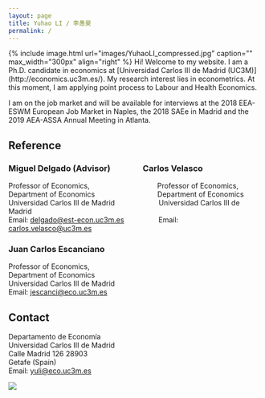 ```yaml
---
layout: page
title: Yuhao LI / 李愚昊
permalink: /
---
```

<html>
<head>
<!-- Global site tag (gtag.js) - Google Analytics -->
<script async src="https://www.googletagmanager.com/gtag/js?id=UA-123587654-1"></script>
<script>
  window.dataLayer = window.dataLayer || [];
  function gtag(){dataLayer.push(arguments);}
  gtag('js', new Date());

  gtag('config', 'UA-123587654-1');
</script>
</head>
</html>
{% include image.html url="images/YuhaoLI_compressed.jpg" caption="" max_width="300px" align="right" %}
Hi! Welcome to my website. I am a Ph.D. candidate in economics at [Universidad Carlos III de Madrid (UC3M)](http://economics.uc3m.es/). My research interest lies in econometrics.
At this moment, I am applying point process to Labour and Health Economics.   

I am on the job market and will be available for interviews at the 2018 EEA-ESWM European Job Market in Naples, the 2018 SAEe in Madrid and the 2019 AEA-ASSA Annual Meeting in Atlanta.

## Reference
### Miguel Delgado (Advisor)    &emsp; &emsp; &emsp; Carlos Velasco                         
Professor of Economics,         &emsp; &emsp; &emsp; &emsp;&emsp;&emsp;&emsp;&emsp;&ensp;Professor of Economics,                  
Department of Economics         &emsp; &emsp; &emsp; &emsp;&emsp;&emsp;&emsp;&ensp; Department of Economics                  
Universidad Carlos III de Madrid &emsp; &emsp; &emsp; &emsp;&nbsp;&nbsp;&nbsp; Universidad Carlos III de Madrid         
Email: [delgado@est-econ.uc3m.es](mailto:delgado@est-econ.uc3m.es)   &emsp; &emsp; &emsp; &ensp; Email: [carlos.velasco@uc3m.es](mailto:carlos.velasco@uc3m.es)  


### Juan Carlos Escanciano
Professor of Economics,                                 
Department of Economics                                 
Universidad Carlos III de Madrid                        
Email: [jescanci@eco.uc3m.es](mailto:jescanci@eco.uc3m.es) 


## Contact

Departamento de Economía <br />
Universidad Carlos III de Madrid <br />
Calle Madrid 126 28903 <br />
Getafe (Spain) <br />
Email: [yuli@eco.uc3m.es](mailto:yuli@eco.uc3m.es)

<img src="https://78.media.tumblr.com/28a92b253dfca9ba2c9b846f17dc9405/tumblr_p9eh6zqwAQ1xuk2jbo1_500.png" />


